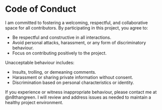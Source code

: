 # Code of Conduct

I am committed to fostering a welcoming, respectful, and collaborative space for all contributors. By participating in this project, you agree to:

- Be respectful and constructive in all interactions.
- Avoid personal attacks, harassment, or any form of discriminatory behaviour.
- Focus on contributing positively to the project.

Unacceptable behaviour includes:

- Insults, trolling, or demeaning comments.
- Harassment or sharing private information without consent.
- Discrimination based on personal characteristics or identity.

If you experience or witness inappropriate behaviour, please contact me at @n8thangreen.
I will review and address issues as needed to maintain a healthy project environment.
